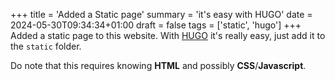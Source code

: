 +++
title = 'Added a Static page'
summary = 'it\'s easy with HUGO'
date = 2024-05-30T09:34:34+01:00
draft = false
tags = ['static', 'hugo']
+++
Added a static page to this website. With [HUGO](https://gohugo.io/) it's really easy, just add it to the `static` folder.

Do note that this requires knowing **HTML** and possibly **CSS**/**Javascript**.
